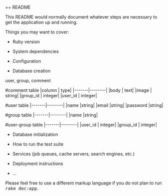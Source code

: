 == README

This README would normally document whatever steps are necessary to get the
application up and running.

Things you may want to cover:

* Ruby version

* System dependencies

* Configuration

* Database creation

user, group, comment

#comment table
|column | type|
|-------|--------|
|body | text|
|image | string|
|group_id | integer|
|user_id | integer|

#user table
|-------|--------|
|name |string|
|email |string|
|password |string|

#group table
|-------|--------|
|name |string|

#user-group table
|-------|--------|
|user_id | integer|
|group_id | integer|
* Database initialization

* How to run the test suite

* Services (job queues, cache servers, search engines, etc.)

* Deployment instructions

* ...


Please feel free to use a different markup language if you do not plan to run
<tt>rake doc:app</tt>.
